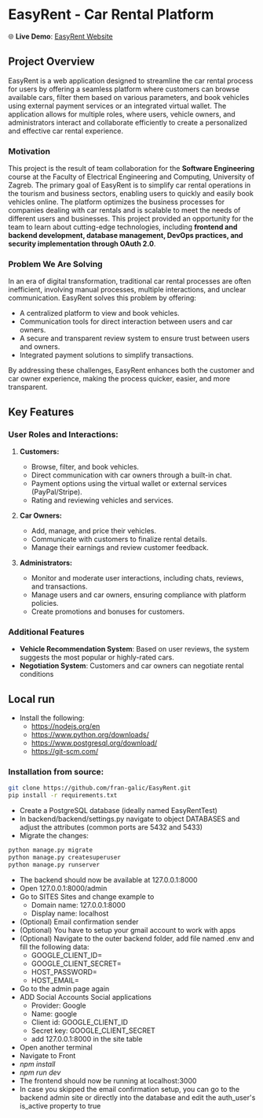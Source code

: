 # EasyRent - Car Rental Platform

🌐 **Live Demo**: [EasyRent Website](https://easy-rent-ashy.vercel.app/home)

## Project Overview

EasyRent is a web application designed to streamline the car rental process for users by offering a seamless platform where customers can browse available cars, filter them based on various parameters, and book vehicles using external payment services or an integrated virtual wallet. The application allows for multiple roles, where users, vehicle owners, and administrators interact and collaborate efficiently to create a personalized and effective car rental experience.

### Motivation

This project is the result of team collaboration for the **Software Engineering** course at the Faculty of Electrical Engineering and Computing, University of Zagreb. The primary goal of EasyRent is to simplify car rental operations in the tourism and business sectors, enabling users to quickly and easily book vehicles online. The platform optimizes the business processes for companies dealing with car rentals and is scalable to meet the needs of different users and businesses. This project provided an opportunity for the team to learn about cutting-edge technologies, including **frontend and backend development, database management, DevOps practices, and security implementation through OAuth 2.0**. 


### Problem We Are Solving

In an era of digital transformation, traditional car rental processes are often inefficient, involving manual processes, multiple interactions, and unclear communication. EasyRent solves this problem by offering:
- A centralized platform to view and book vehicles.
- Communication tools for direct interaction between users and car owners.
- A secure and transparent review system to ensure trust between users and owners.
- Integrated payment solutions to simplify transactions.

By addressing these challenges, EasyRent enhances both the customer and car owner experience, making the process quicker, easier, and more transparent.

## Key Features

### User Roles and Interactions:
1. **Customers:**
   - Browse, filter, and book vehicles.
   - Direct communication with car owners through a built-in chat.
   - Payment options using the virtual wallet or external services (PayPal/Stripe).
   - Rating and reviewing vehicles and services.

2. **Car Owners:**
   - Add, manage, and price their vehicles.
   - Communicate with customers to finalize rental details.
   - Manage their earnings and review customer feedback.

3. **Administrators:**
   - Monitor and moderate user interactions, including chats, reviews, and transactions.
   - Manage users and car owners, ensuring compliance with platform policies.
   - Create promotions and bonuses for customers.

### Additional Features
- **Vehicle Recommendation System**: Based on user reviews, the system suggests the most popular or highly-rated cars.
- **Negotiation System**: Customers and car owners can negotiate rental conditions 

## Local run

- Install the following:
   - https://nodejs.org/en
   - https://www.python.org/downloads/
   - https://www.postgresql.org/download/
   - https://git-scm.com/
### Installation from source:
 ```sh
 git clone https://github.com/fran-galic/EasyRent.git
 pip install -r requirements.txt
```
- Create a PostgreSQL database (ideally named EasyRentTest)
- In backend/backend/settings.py navigate to object DATABASES and adjust the attributes (common ports are 5432 and 5433)
- Migrate the changes:
 ```sh
python manage.py migrate
python manage.py createsuperuser
python manage.py runserver
```
- The backend should now be available at 127.0.0.1:8000
- Open 127.0.0.1:8000/admin
- Go to SITES Sites and change example to
   - Domain name: 127.0.0.1:8000
   - Display name: localhost
- (Optional) Email confirmation sender
- (Optional) You have to setup your gmail account to work with apps
- (Optional) Navigate to the outer backend folder, add file named .env and fill the following data:
   - GOOGLE_CLIENT_ID=
   - GOOGLE_CLIENT_SECRET=
   - HOST_PASSWORD=
   - HOST_EMAIL=
- Go to the admin page again
- ADD Social Accounts Social applications
   - Provider: Google
   - Name: google
   - Client id: GOOGLE_CLIENT_ID
   - Secret key: GOOGLE_CLIENT_SECRET
   - add 127.0.0.1:8000 in the site table
- Open another terminal
- Navigate to Front
- _npm install_
- _npm run dev_
- The frontend should now be running at localhost:3000
- In case you skipped the email confirmation setup, you can go to the backend admin site or directly into the database and edit the auth_user's is_active property to true
